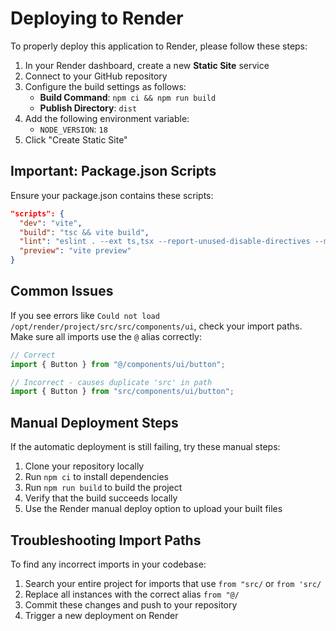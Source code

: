 
# Deploying to Render

To properly deploy this application to Render, please follow these steps:

1. In your Render dashboard, create a new **Static Site** service
2. Connect to your GitHub repository
3. Configure the build settings as follows:
   - **Build Command**: `npm ci && npm run build`
   - **Publish Directory**: `dist`
4. Add the following environment variable:
   - `NODE_VERSION`: `18`
5. Click "Create Static Site"

## Important: Package.json Scripts

Ensure your package.json contains these scripts:
```json
"scripts": {
  "dev": "vite",
  "build": "tsc && vite build",
  "lint": "eslint . --ext ts,tsx --report-unused-disable-directives --max-warnings 0",
  "preview": "vite preview"
}
```

## Common Issues

If you see errors like `Could not load /opt/render/project/src/src/components/ui`, check your import paths. Make sure all imports use the `@` alias correctly:

```typescript
// Correct
import { Button } from "@/components/ui/button";

// Incorrect - causes duplicate 'src' in path
import { Button } from "src/components/ui/button";
```

## Manual Deployment Steps

If the automatic deployment is still failing, try these manual steps:

1. Clone your repository locally
2. Run `npm ci` to install dependencies
3. Run `npm run build` to build the project
4. Verify that the build succeeds locally
5. Use the Render manual deploy option to upload your built files

## Troubleshooting Import Paths

To find any incorrect imports in your codebase:

1. Search your entire project for imports that use `from "src/` or `from 'src/`
2. Replace all instances with the correct alias `from "@/`
3. Commit these changes and push to your repository
4. Trigger a new deployment on Render
